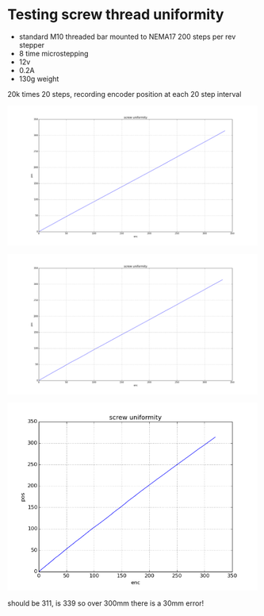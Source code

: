 # Testing screw thread uniformity

* standard M10 threaded bar mounted to NEMA17 200 steps per rev stepper
* 8 time microstepping
* 12v
* 0.2A
* 130g weight

20k times 20 steps, recording encoder position at each 20 step interval

![figure_120.png](figure_120.png)

![figure_60.png](figure_60.png)

![figure_30.png](figure_30.png)

should be 311, is 339 so over 300mm there is a 30mm error!

